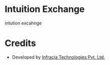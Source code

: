 # Intuition Exchange

intution excahnge

# Credits

- Developed by [Infracia Technologies Pvt. Ltd.](https://infracia.com)
